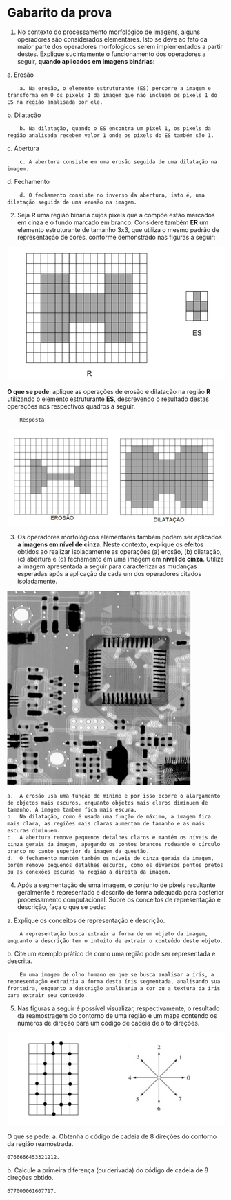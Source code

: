 # Gabarito da prova
1. No contexto do processamento morfológico de imagens, alguns operadores são considerados elementares. Isto se deve ao fato da maior parte dos operadores morfológicos serem implementados a partir destes. Explique sucintamente o funcionamento dos operadores a seguir, __quando aplicados em imagens binárias__:

a. Erosão

        a. Na erosão, o elemento estruturante (ES) percorre a imagem e transforma em 0 os pixels 1 da imagem que não incluem os pixels 1 do ES na região analisada por ele.
b. Dilatação

        b. Na dilatação, quando o ES encontra um pixel 1, os pixels da região analisada recebem valor 1 onde os pixels do ES também são 1. 
c. Abertura

        c. A abertura consiste em uma erosão seguida de uma dilatação na imagem. 
d. Fechamento

        d. O fechamento consiste no inverso da abertura, isto é, uma dilatação seguida de uma erosão na imagem.
2. Seja __R__ uma região binária cujos pixels que a compõe estão marcados em cinza e o fundo marcado em branco. Considere também __ER__ um elemento estruturante de tamanho 3x3, que utiliza o mesmo padrão de representação de cores, conforme demonstrado nas figuras a seguir:

![Figura da questão 2](https://github.com/talissonavila/IFCEMaracanau/blob/main/Ciencia_da_Computacao/Processamento_Digital_de_Imagens/2022_1/Avaliacao_3/imagens/pdi_2022_1_av3_pergunta_2_i.PNG)

 __O que se pede__: aplique as operações de erosão e dilatação na região __R__ utilizando o elemento estruturante __ES__, descrevendo o resultado destas operações nos respectivos quadros a seguir.
    
        Resposta
![Resposta da questão 2](https://github.com/talissonavila/IFCEMaracanau/blob/main/Ciencia_da_Computacao/Processamento_Digital_de_Imagens/2022_1/Avaliacao_3/imagens/pdi_2022_1_av3_resposta_2_i.PNG)

3. Os operadores morfológicos elementares também podem ser aplicados __a imagens em nível de cinza__. Neste contexto, explique os efeitos obtidos ao realizar isoladamente as operações (a) erosão, (b) dilatação, (c) abertura e (d) fechamento em uma imagem em __nível de cinza__. Utilize a imagem apresentada a seguir para caracterizar as mudanças esperadas após a aplicação de cada um dos operadores citados isoladamente.

![Figura da questão 3](https://github.com/talissonavila/IFCEMaracanau/blob/main/Ciencia_da_Computacao/Processamento_Digital_de_Imagens/2022_1/Avaliacao_3/imagens/pdi_2022_1_av3_pergunta_3_i.png)

    a.  A erosão usa uma função de mínimo e por isso ocorre o alargamento de objetos mais escuros, enquanto objetos mais claros diminuem de tamanho. A imagem também fica mais escura. 
    b.	Na dilatação, como é usada uma função de máximo, a imagem fica mais clara, as regiões mais claras aumentam de tamanho e as mais escuras diminuem. 
    c.	A abertura remove pequenos detalhes claros e mantém os níveis de cinza gerais da imagem, apagando os pontos brancos rodeando o círculo branco no canto superior da imagem da questão. 
    d.	O fechamento mantém também os níveis de cinza gerais da imagem, porém remove pequenos detalhes escuros, como os diversos pontos pretos ou as conexões escuras na região à direita da imagem. 

4. Após a segmentação de uma imagem, o conjunto de pixels resultante geralmente é representado e descrito de forma adequada para posterior processamento computacional. Sobre os conceitos de representação e descrição, faça o que se pede:

a. Explique os conceitos de representação e descrição.

        A representação busca extrair a forma de um objeto da imagem, enquanto a descrição tem o intuito de extrair o conteúdo deste objeto. 
b. Cite um exemplo prático de como uma região pode ser representada e descrita.

        Em uma imagem de olho humano em que se busca analisar a íris, a representação extrairia a forma desta íris segmentada, analisando sua fronteira, enquanto a descrição analisaria a cor ou a textura da íris para extrair seu conteúdo. 
5.  Nas figuras a seguir é possível visualizar, respectivamente, o resultado da reamostragem do contorno de uma região e um mapa contendo os números de direção para um código de cadeia de oito direções.

![Figura da questão 5](https://github.com/talissonavila/IFCEMaracanau/blob/main/Ciencia_da_Computacao/Processamento_Digital_de_Imagens/2022_1/Avaliacao_3/imagens/pdi_2022_1_av3_pergunta_5_i.PNG)

O que se pede:
a. Obtenha o código de cadeia de 8 direções do contorno da região reamostrada.

    0766666453321212. 
b.	Calcule a primeira diferença (ou derivada) do código de cadeia de 8 direções obtido. 

    677000061607717.  
